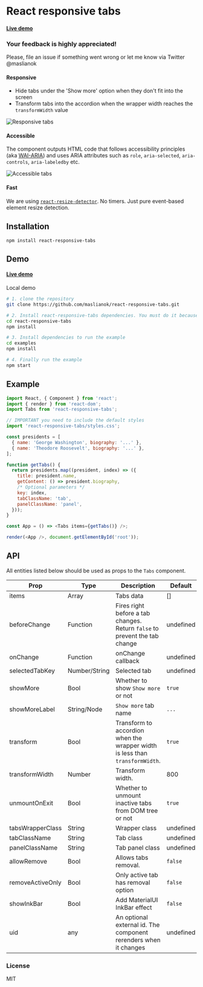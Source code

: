# React responsive tabs

#### [Live demo](http://maslianok.github.io/react-responsive-tabs/)

### Your feedback is highly appreciated!

Please, file an issue if something went wrong or let me know via Twitter @maslianok

#### Responsive

- Hide tabs under the 'Show more' option when they don't fit into the screen
- Transform tabs into the accordion when the wrapper width reaches the `transformWidth` value

![Responsive tabs](https://cloud.githubusercontent.com/assets/3485490/11324577/f6536f2c-913d-11e5-80b0-8755a2ec11cb.gif)

#### Accessible

The component outputs HTML code that follows accessibility principles (aka [WAI-ARIA](https://en.wikipedia.org/wiki/WAI-ARIA)) and uses ARIA attributes such as `role`, `aria-selected`, `aria-controls`, `aria-labeledby` etc.

![Accessible tabs](https://cloud.githubusercontent.com/assets/3485490/11324576/f4775a4c-913d-11e5-9ec2-f13beb8bd578.gif)

#### Fast

We are using [`react-resize-detector`](https://github.com/maslianok/react-resize-detector). No timers. Just pure event-based element resize detection.

## Installation

`npm install react-responsive-tabs`

## Demo

#### [Live demo](http://maslianok.github.io/react-responsive-tabs/)

Local demo

```sh
# 1. clone the repository
git clone https://github.com/maslianok/react-responsive-tabs.git

# 2. Install react-responsive-tabs dependencies. You must do it because we use raw library code in the example
cd react-responsive-tabs
npm install

# 3. Install dependencies to run the example
cd examples
npm install

# 4. Finally run the example
npm start
```

## Example

```javascript
import React, { Component } from 'react';
import { render } from 'react-dom';
import Tabs from 'react-responsive-tabs';

// IMPORTANT you need to include the default styles
import 'react-responsive-tabs/styles.css';

const presidents = [
  { name: 'George Washington', biography: '...' },
  { name: 'Theodore Roosevelt', biography: '...' },
];

function getTabs() {
  return presidents.map((president, index) => ({
    title: president.name,
    getContent: () => president.biography,
    /* Optional parameters */
    key: index,
    tabClassName: 'tab',
    panelClassName: 'panel',
  }));
}

const App = () => <Tabs items={getTabs()} />;

render(<App />, document.getElementById('root'));
```

## API

All entities listed below should be used as props to the `Tabs` component.

| Prop             | Type          | Description                                                                  | Default   |
| ---------------- | ------------- | ---------------------------------------------------------------------------- | --------- |
| items            | Array         | Tabs data                                                                    | []        |
| beforeChange     | Function      | Fires right before a tab changes. Return `false` to prevent the tab change   | undefined |
| onChange         | Function      | onChange callback                                                            | undefined |
| selectedTabKey   | Number/String | Selected tab                                                                 | undefined |
| showMore         | Bool          | Whether to show `Show more` or not                                           | `true`    |
| showMoreLabel    | String/Node   | `Show more` tab name                                                         | `...`     |
| transform        | Bool          | Transform to accordion when the wrapper width is less than `transformWidth`. | `true`    |
| transformWidth   | Number        | Transform width.                                                             | 800       |
| unmountOnExit    | Bool          | Whether to unmount inactive tabs from DOM tree or not                        | `true`    |
| tabsWrapperClass | String        | Wrapper class                                                                | undefined |
| tabClassName     | String        | Tab class                                                                    | undefined |
| panelClassName   | String        | Tab panel class                                                              | undefined |
| allowRemove      | Bool          | Allows tabs removal.                                                         | `false`   |
| removeActiveOnly | Bool          | Only active tab has removal option                                           | `false`   |
| showInkBar       | Bool          | Add MaterialUI InkBar effect                                                 | `false`   |
| uid              | any           | An optional external id. The component rerenders when it changes             | undefined |

### License

MIT
